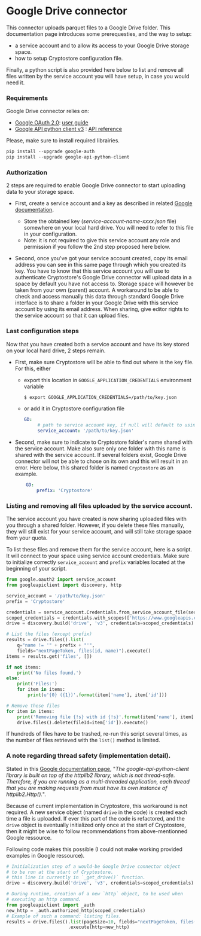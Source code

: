 # Google Drive connector

This connector uploads parquet files to a Google Drive folder.
This documentation page introduces some prerequesties, and the way to setup:
  * a service account and to allow its access to your Google Drive storage space.
  * how to setup Cryptostore configuration file.

Finally, a python script is also provided here below to list and remove all files written by the service account you will have setup, in case you would need it.

### Requirements

Google Drive connector relies on:
  * [Google OAuth 2.0](https://github.com/googleapis/google-api-python-client/blob/master/docs/oauth.md): [user guide](https://google-auth.readthedocs.io/en/latest/user-guide.html)
  * [Google API python client v3](https://github.com/googleapis/google-api-python-client) : [API reference](https://developers.google.com/drive/api/v3/reference)

Please, make sure to install required librairies.
```python
pip install --upgrade google-auth
pip install --upgrade google-api-python-client
```

### Authorization

2 steps are required to enable Google Drive connector to start uploading data to your storage space.

 * First, create a service account and a key as described in related [Google documentation](https://developers.google.com/identity/protocols/oauth2/service-account#creatinganaccount).
   * Store the obtained key (_service-account-name-xxxx.json_ file) somewhere on your local hard drive. You will need to refer to this file in your configuration.
   * Note: it is not required to give this service account any role and permission if you follow the 2nd step proposed here below.

 * Second, once you've got your service account created, copy its email address you can see in this same page through which you created its key. You have to know that this service account you will use to authenticate Cryptostore's Google Drive connector will upload data in a space by default you have not access to. Storage space will however be taken from your own (parent) account. A workaround to be able to check and access manually this data through standard Google Drive interface is to share a folder in your Google Drive with this service account by using its email address. When sharing, give editor rights to the service account so that it can upload files.

### Last configuration steps

Now that you have created both a service account and have its key stored on your local hard drive, 2 steps remain.

  * First, make sure Cryptostore will be able to find out where is the key file. For this, either
    * export this location in `GOOGLE_APPLICATION_CREDENTIALS` environment variable 
      ```bash
      $ export GOOGLE_APPLICATION_CREDENTIALS=/path/to/key.json
      ```
    * or add it in Cryptostore configuration file
      ```yaml
      GD:
           # path to service account key, if null will default to using env vars
           service_account: '/path/to/key.json'
      ```

  * Second, make sure to indicate to Cryptostore folder's name shared with the service account. Make also sure only one folder with this name is shared with the service account. If several folders exist, Google Drive connector will not be able to chose on its own and this will result in an error. Here below, this shared folder is named `Cryptostore` as an example.
      ```yaml
          GD:
              prefix: 'Cryptostore'
      ```

### Listing and removing all files uploaded by the service account.

The service account you have created is now sharing uploaded files with you through a shared folder.
However, if you delete these files manually, they will still exist for your service account, and will still take storage space from your quota.

To list these files and remove them for the service account, here is a script. It will connect to your space using service account credentials. Make sure to initialize correctly `service_account` and `prefix` variables located at the beginning of your script.

```python
from google.oauth2 import service_account
from googleapiclient import discovery, http

service_account = '/path/to/key.json'
prefix = 'Cryptostore'

credentials = service_account.Credentials.from_service_account_file(service_account)
scoped_credentials = credentials.with_scopes(['https://www.googleapis.com/auth/drive'])
drive = discovery.build('drive', 'v3', credentials=scoped_credentials)

# List the files (except prefix)
results = drive.files().list(
    q="name != '" + prefix + "'",
    fields="nextPageToken, files(id, name)").execute()
items = results.get('files', [])

if not items:
    print('No files found.')
else:
    print('Files:')
    for item in items:
        print(u'{0} ({1})'.format(item['name'], item['id']))

# Remove these files
for item in items:
    print('Removing file {!s} with id {!s}'.format(item['name'], item['id']))
    drive.files().delete(fileId=item['id']).execute()
```

If hundreds of files have to be trashed, re-run this script several times, as the number of files retrieved with the `list()` method is limited.

### A note regarding thread safety (implementation detail).

Stated in this [Google documentation page](https://github.com/googleapis/google-api-python-client/blob/master/docs/thread_safety.md#thread-safety), "_The google-api-python-client library is built on top of the httplib2 library, which is not thread-safe. Therefore, if you are running as a multi-threaded application, each thread that you are making requests from must have its own instance of httplib2.Http()._".

Because of current implementation in Cryptostore, this workaround is not required. A new service object (named `drive` in the code) is created each time a file is uploaded.
If ever this part of the code is refactored, and the `drive` object is eventually initialized only once at the start of Cryptostore, then it might be wise to follow recommendations from above-mentionned Google ressource.

Following code makes this possible (I could not make working provided examples in Google ressource).

```python
# Initialization step of a would-be Google Drive connector object
# to be run at the start of Cryptostore.
# this line is currently in `_get_drive()` function.
drive = discovery.build('drive', 'v3', credentials=scoped_credentials)

# During runtime, creation of a new `http` object, to be used when
# executing an http command.
from googleapiclient import _auth
new_http = _auth.authorized_http(scoped_credentials)
# Example of such a command: listing files.
results = drive.files().list(pageSize=10, fields="nextPageToken, files(id, name)")\
                       .execute(http=new_http)

```

